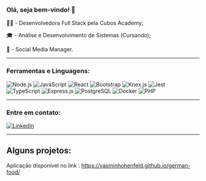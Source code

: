 ### Olá, seja bem-vindo!  🖤

👩‍💻 - Desenvolvedora Full Stack pela Cubos Academy;

🎓 - Análise e Desenvolvimento de Sistemas (Cursando);

📱 - Social Media Manager.

________________________________________________________________

### Ferramentas e Linguagens:
                
![Node.js](https://img.shields.io/badge/Node.js-brightgreen)  ![JavaScript](https://img.shields.io/badge/JavaScript-yellow)  ![React](https://img.shields.io/badge/React-blue)  ![Bootstrap](https://img.shields.io/badge/Bootstrap-purple)   ![Knex.js](https://img.shields.io/badge/Knex.js-orange)  ![Jest](https://img.shields.io/badge/Jest-red)  ![TypeScript](https://img.shields.io/badge/TypeScript-blue)  ![Express.js](https://img.shields.io/badge/Express.js-lightgrey)  ![PostgreSQL](https://img.shields.io/badge/PostgreSQL-blue)
  ![Docker](https://img.shields.io/badge/Docker-blue)  ![PHP](https://img.shields.io/badge/PHP-blue)
  
  
________________________________________________________________

### Entre em contato:

 [![LinkedIn](https://img.shields.io/badge/LinkedIn-Profile-blue?logo=linkedin)](https://www.linkedin.com/in/yasmin-hohenfeld-1b02861b6/)
 
 _______________________________________________________________
 
 ## Alguns projetos:
 
 Aplicação disponível no link : https://yasminhohenfeld.github.io/german-food/
 


 







